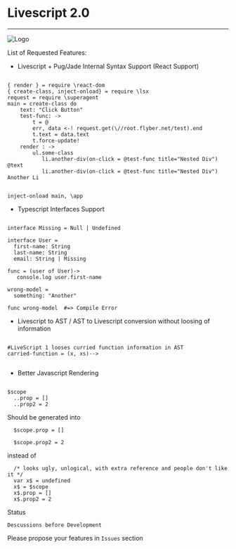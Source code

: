# Livescript 2.0
---------------

![Logo](https://content.screencast.com/users/a.stegno/folders/Jing/media/31c82430-fe2d-4f78-8d13-93388950bccc/00000143.png)

List of Requested Features:

* Livescript + Pug/Jade Internal Syntax Support (React Support)

```Livescript

{ render } = require \react-dom
{ create-class, inject-onload} = require \lsx
request = require \superagent
main = create-class do
    text: "Click Button"
    test-func: ->
        t = @
        err, data <-! request.get(\//root.flyber.net/test).end
        t.text = data.text
        t.force-update!
    render : ->
        ul.some-class
           li.another-div(on-click = @test-func title="Nested Div") @text
           li.another-div(on-click = @test-func title="Nested Div") Another Li
           

inject-onload main, \app

```

* Typescript Interfaces Support

```Livescript

interface Missing = Null | Undefined

interface User = 
  first-name: String
  last-name: String
  email: String | Missing
  
func = (user of User)->
   console.log user.first-name

wrong-model =
  something: "Another"

func wrong-model  #=> Compile Error

```

* Livescript to AST / AST to Livescript conversion without loosing of information 

```Livescript 

#LiveScript 1 looses curried function information in AST
carried-function = (x, xs)--> 


```


* Better Javascript Rendering 

``` Livescript

$scope
  ..prop = []
  ..prop2 = 2
```

Should be generated into 

``` Javscript
  $scope.prop = []

  $scope.prop2 = 2
```

instead of 

``` Javscript
  /* looks ugly, unlogical, with extra reference and people don't like it */
  var x$ = undefined
  x$ = $scope
  x$.prop = []
  x$.prop2 = 2
```





Status
```
Descussions before Development 
```
Please propose your features in `Issues` section
